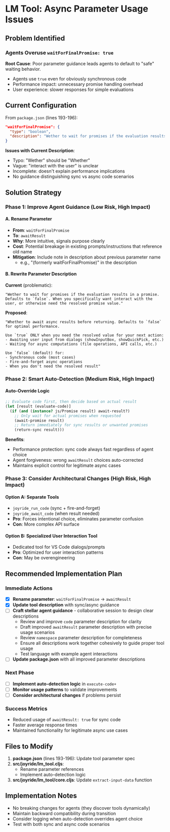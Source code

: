 # LM Tool: Async Parameter Usage Issues

## Problem Identified

### Agents Overuse `waitForFinalPromise: true`
**Root Cause**: Poor parameter guidance leads agents to default to "safe" waiting behavior.
- Agents use `true` even for obviously synchronous code
- Performance impact: unnecessary promise handling overhead
- User experience: slower responses for simple evaluations

## Current Configuration

From `package.json` (lines 193-196):
```json
"waitForFinalPromise": {
  "type": "boolean",
  "description": "Wether to wait for promises if the evaluation results in a promise. Defaults to `false`. When you specifically want interact with the user, or otherwise need the resolved promise value."
}
```

**Issues with Current Description**:
- Typo: "Wether" should be "Whether"
- Vague: "interact with the user" is unclear
- Incomplete: doesn't explain performance implications
- No guidance distinguishing sync vs async code scenarios

## Solution Strategy

### Phase 1: Improve Agent Guidance (Low Risk, High Impact)

#### A. Rename Parameter
- **From**: `waitForFinalPromise`
- **To**: `awaitResult`
- **Why**: More intuitive, signals purpose clearly
- **Cost**: Potential breakage in existing prompts/instructions that reference old name
- **Mitigation**: Include note in description about previous parameter name
  - e.g., "(formerly waitForFinalPromise)" in the description

#### B. Rewrite Parameter Description
**Current** (problematic):
```
"Wether to wait for promises if the evaluation results in a promise. Defaults to `false`. When you specifically want interact with the user, or otherwise need the resolved promise value."
```

**Proposed**:
```
"Whether to await async results before returning. Defaults to `false` for optimal performance.

Use `true` ONLY when you need the resolved value for your next action:
- Awaiting user input from dialogs (showInputBox, showQuickPick, etc.)
- Waiting for async computations (file operations, API calls, etc.)

Use `false` (default) for:
- Synchronous code (most cases)
- Fire-and-forget async operations
- When you don't need the resolved result"
```

### Phase 2: Smart Auto-Detection (Medium Risk, High Impact)

#### Auto-Override Logic
```clojure
;; Evaluate code first, then decide based on actual result
(let [result (evaluate-code)]
  (if (and (instance? js/Promise result) await-result?)
    ;; Only wait for actual promises when requested
    (await-promise result)
    ;; Return immediately for sync results or unwanted promises
    (return-sync result)))
```

**Benefits**:
- Performance protection: sync code always fast regardless of agent choice
- Agent forgiveness: wrong `awaitResult` choices auto-corrected
- Maintains explicit control for legitimate async cases

### Phase 3: Consider Architectural Changes (High Risk, High Impact)

#### Option A: Separate Tools
- `joyride_run_code` (sync + fire-and-forget)
- `joyride_await_code` (when result needed)
- **Pro**: Forces intentional choice, eliminates parameter confusion
- **Con**: More complex API surface

#### Option B: Specialized User Interaction Tool
- Dedicated tool for VS Code dialogs/prompts
- **Pro**: Optimized for user interaction patterns
- **Con**: May be overengineering

## Recommended Implementation Plan

### Immediate Actions
- [x] **Rename parameter**: `waitForFinalPromise` → `awaitResult`
- [x] **Update tool description** with sync/async guidance
- [ ] **Craft stellar agent guidance** - collaborative session to design clear descriptions
  - Review and improve `code` parameter description for clarity
  - Draft improved `awaitResult` parameter description with precise usage scenarios
  - Review `namespace` parameter description for completeness
  - Ensure all descriptions work together cohesively to guide proper tool usage
  - Test language with example agent interactions
- [ ] **Update package.json** with all improved parameter descriptions

### Next Phase
- [ ] **Implement auto-detection logic** in `execute-code+`
- [ ] **Monitor usage patterns** to validate improvements
- [ ] **Consider architectural changes** if problems persist

### Success Metrics
- Reduced usage of `awaitResult: true` for sync code
- Faster average response times
- Maintained functionality for legitimate async use cases

## Files to Modify

1. **package.json** (lines 193-196): Update tool parameter spec
2. **src/joyride/lm_tool.cljs**:
   - Rename parameter references
   - Implement auto-detection logic
3. **src/joyride/lm_tool/core.cljs**: Update `extract-input-data` function

## Implementation Notes

- No breaking changes for agents (they discover tools dynamically)
- Maintain backward compatibility during transition
- Consider logging when auto-detection overrides agent choice
- Test with both sync and async code scenarios
